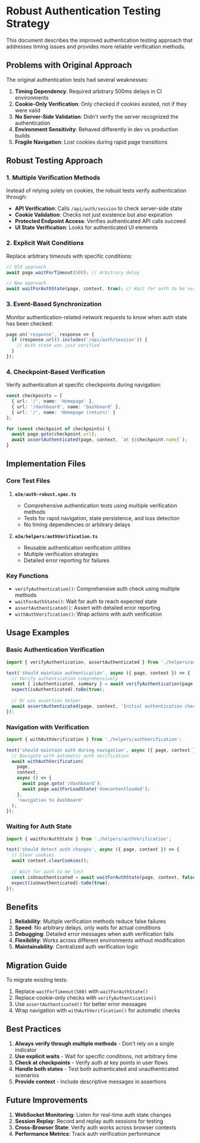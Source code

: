 # Robust Authentication Testing Strategy

This document describes the improved authentication testing approach that addresses timing issues and provides more reliable verification methods.

## Problems with Original Approach

The original authentication tests had several weaknesses:

1. **Timing Dependency**: Required arbitrary 500ms delays in CI environments
2. **Cookie-Only Verification**: Only checked if cookies existed, not if they were valid
3. **No Server-Side Validation**: Didn't verify the server recognized the authentication
4. **Environment Sensitivity**: Behaved differently in dev vs production builds
5. **Fragile Navigation**: Lost cookies during rapid page transitions

## Robust Testing Approach

### 1. Multiple Verification Methods

Instead of relying solely on cookies, the robust tests verify authentication through:

- **API Verification**: Calls `/api/auth/session` to check server-side state
- **Cookie Validation**: Checks not just existence but also expiration
- **Protected Endpoint Access**: Verifies authenticated API calls succeed
- **UI State Verification**: Looks for authenticated UI elements

### 2. Explicit Wait Conditions

Replace arbitrary timeouts with specific conditions:

```typescript
// Old approach
await page.waitForTimeout(500); // Arbitrary delay

// New approach
await waitForAuthState(page, context, true); // Wait for auth to be verified
```

### 3. Event-Based Synchronization

Monitor authentication-related network requests to know when auth state has been checked:

```typescript
page.on('response', response => {
  if (response.url().includes('/api/auth/session')) {
    // Auth state was just verified
  }
});
```

### 4. Checkpoint-Based Verification

Verify authentication at specific checkpoints during navigation:

```typescript
const checkpoints = [
  { url: '/', name: 'Homepage' },
  { url: '/dashboard', name: 'Dashboard' },
  { url: '/', name: 'Homepage (return)' }
];

for (const checkpoint of checkpoints) {
  await page.goto(checkpoint.url);
  await assertAuthenticated(page, context, `at ${checkpoint.name}`);
}
```

## Implementation Files

### Core Test Files

1. **`e2e/auth-robust.spec.ts`**
   - Comprehensive authentication tests using multiple verification methods
   - Tests for rapid navigation, state persistence, and loss detection
   - No timing dependencies or arbitrary delays

2. **`e2e/helpers/authVerification.ts`**
   - Reusable authentication verification utilities
   - Multiple verification strategies
   - Detailed error reporting for failures

### Key Functions

- `verifyAuthentication()`: Comprehensive auth check using multiple methods
- `waitForAuthState()`: Wait for auth to reach expected state
- `assertAuthenticated()`: Assert with detailed error reporting
- `withAuthVerification()`: Wrap actions with auth verification

## Usage Examples

### Basic Authentication Verification

```typescript
import { verifyAuthentication, assertAuthenticated } from './helpers/authVerification';

test('should maintain authentication', async ({ page, context }) => {
  // Verify authentication comprehensively
  const { isAuthenticated, summary } = await verifyAuthentication(page, context);
  expect(isAuthenticated).toBe(true);
  
  // Or use assertion helper
  await assertAuthenticated(page, context, 'Initial authentication check');
});
```

### Navigation with Verification

```typescript
import { withAuthVerification } from './helpers/authVerification';

test('should maintain auth during navigation', async ({ page, context }) => {
  // Navigate with automatic auth verification
  await withAuthVerification(
    page,
    context,
    async () => {
      await page.goto('/dashboard');
      await page.waitForLoadState('domcontentloaded');
    },
    'navigation to dashboard'
  );
});
```

### Waiting for Auth State

```typescript
import { waitForAuthState } from './helpers/authVerification';

test('should detect auth changes', async ({ page, context }) => {
  // Clear cookies
  await context.clearCookies();
  
  // Wait for auth to be lost
  const isUnauthenticated = await waitForAuthState(page, context, false);
  expect(isUnauthenticated).toBe(true);
});
```

## Benefits

1. **Reliability**: Multiple verification methods reduce false failures
2. **Speed**: No arbitrary delays, only waits for actual conditions
3. **Debugging**: Detailed error messages when auth verification fails
4. **Flexibility**: Works across different environments without modification
5. **Maintainability**: Centralized auth verification logic

## Migration Guide

To migrate existing tests:

1. Replace `waitForTimeout(500)` with `waitForAuthState()`
2. Replace cookie-only checks with `verifyAuthentication()`
3. Use `assertAuthenticated()` for better error messages
4. Wrap navigation with `withAuthVerification()` for automatic checks

## Best Practices

1. **Always verify through multiple methods** - Don't rely on a single indicator
2. **Use explicit waits** - Wait for specific conditions, not arbitrary time
3. **Check at checkpoints** - Verify auth at key points in user flows
4. **Handle both states** - Test both authenticated and unauthenticated scenarios
5. **Provide context** - Include descriptive messages in assertions

## Future Improvements

1. **WebSocket Monitoring**: Listen for real-time auth state changes
2. **Session Replay**: Record and replay auth sessions for testing
3. **Cross-Browser State**: Verify auth works across browser contexts
4. **Performance Metrics**: Track auth verification performance